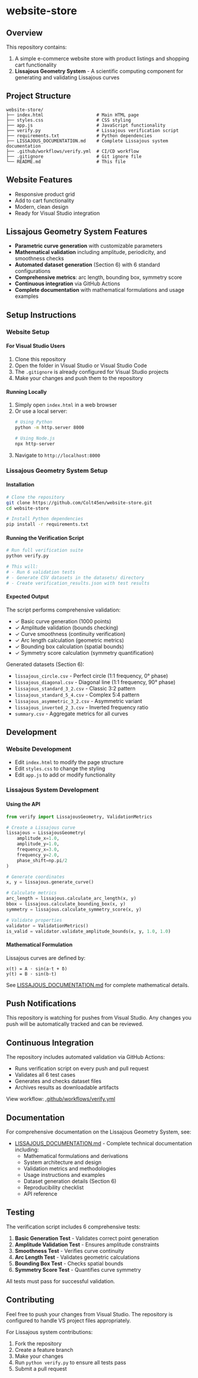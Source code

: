 # website-store

## Overview
This repository contains:
1. A simple e-commerce website store with product listings and shopping cart functionality
2. **Lissajous Geometry System** - A scientific computing component for generating and validating Lissajous curves

## Project Structure
```
website-store/
├── index.html                    # Main HTML page
├── styles.css                    # CSS styling
├── app.js                        # JavaScript functionality
├── verify.py                     # Lissajous verification script
├── requirements.txt              # Python dependencies
├── LISSAJOUS_DOCUMENTATION.md    # Complete Lissajous system documentation
├── .github/workflows/verify.yml  # CI/CD workflow
├── .gitignore                    # Git ignore file
└── README.md                     # This file
```

## Website Features
- Responsive product grid
- Add to cart functionality
- Modern, clean design
- Ready for Visual Studio integration

## Lissajous Geometry System Features
- **Parametric curve generation** with customizable parameters
- **Mathematical validation** including amplitude, periodicity, and smoothness checks
- **Automated dataset generation** (Section 6) with 6 standard configurations
- **Comprehensive metrics**: arc length, bounding box, symmetry score
- **Continuous integration** via GitHub Actions
- **Complete documentation** with mathematical formulations and usage examples

## Setup Instructions

### Website Setup

#### For Visual Studio Users
1. Clone this repository
2. Open the folder in Visual Studio or Visual Studio Code
3. The `.gitignore` is already configured for Visual Studio projects
4. Make your changes and push them to the repository

#### Running Locally
1. Simply open `index.html` in a web browser
2. Or use a local server:
   ```bash
   # Using Python
   python -m http.server 8000
   
   # Using Node.js
   npx http-server
   ```
3. Navigate to `http://localhost:8000`

### Lissajous Geometry System Setup

#### Installation
```bash
# Clone the repository
git clone https://github.com/Colt45en/website-store.git
cd website-store

# Install Python dependencies
pip install -r requirements.txt
```

#### Running the Verification Script
```bash
# Run full verification suite
python verify.py

# This will:
# - Run 6 validation tests
# - Generate CSV datasets in the datasets/ directory
# - Create verification_results.json with test results
```

#### Expected Output
The script performs comprehensive validation:
- ✓ Basic curve generation (1000 points)
- ✓ Amplitude validation (bounds checking)
- ✓ Curve smoothness (continuity verification)
- ✓ Arc length calculation (geometric metrics)
- ✓ Bounding box calculation (spatial bounds)
- ✓ Symmetry score calculation (symmetry quantification)

Generated datasets (Section 6):
- `lissajous_circle.csv` - Perfect circle (1:1 frequency, 0° phase)
- `lissajous_diagonal.csv` - Diagonal line (1:1 frequency, 90° phase)
- `lissajous_standard_3_2.csv` - Classic 3:2 pattern
- `lissajous_standard_5_4.csv` - Complex 5:4 pattern
- `lissajous_asymmetric_3_2.csv` - Asymmetric variant
- `lissajous_inverted_2_3.csv` - Inverted frequency ratio
- `summary.csv` - Aggregate metrics for all curves

## Development

### Website Development
- Edit `index.html` to modify the page structure
- Edit `styles.css` to change the styling
- Edit `app.js` to add or modify functionality

### Lissajous System Development

#### Using the API
```python
from verify import LissajousGeometry, ValidationMetrics

# Create a Lissajous curve
lissajous = LissajousGeometry(
    amplitude_x=1.0,
    amplitude_y=1.0,
    frequency_x=3.0,
    frequency_y=2.0,
    phase_shift=np.pi/2
)

# Generate coordinates
x, y = lissajous.generate_curve()

# Calculate metrics
arc_length = lissajous.calculate_arc_length(x, y)
bbox = lissajous.calculate_bounding_box(x, y)
symmetry = lissajous.calculate_symmetry_score(x, y)

# Validate properties
validator = ValidationMetrics()
is_valid = validator.validate_amplitude_bounds(x, y, 1.0, 1.0)
```

#### Mathematical Formulation
Lissajous curves are defined by:
```
x(t) = A · sin(a·t + δ)
y(t) = B · sin(b·t)
```
See [LISSAJOUS_DOCUMENTATION.md](LISSAJOUS_DOCUMENTATION.md) for complete mathematical details.

## Push Notifications
This repository is watching for pushes from Visual Studio. Any changes you push will be automatically tracked and can be reviewed.

## Continuous Integration

The repository includes automated validation via GitHub Actions:
- Runs verification script on every push and pull request
- Validates all 6 test cases
- Generates and checks dataset files
- Archives results as downloadable artifacts

View workflow: [.github/workflows/verify.yml](.github/workflows/verify.yml)

## Documentation

For comprehensive documentation on the Lissajous Geometry System, see:
- [LISSAJOUS_DOCUMENTATION.md](LISSAJOUS_DOCUMENTATION.md) - Complete technical documentation including:
  - Mathematical formulations and derivations
  - System architecture and design
  - Validation metrics and methodologies
  - Usage instructions and examples
  - Dataset generation details (Section 6)
  - Reproducibility checklist
  - API reference

## Testing

The verification script includes 6 comprehensive tests:
1. **Basic Generation Test** - Validates correct point generation
2. **Amplitude Validation Test** - Ensures amplitude constraints
3. **Smoothness Test** - Verifies curve continuity
4. **Arc Length Test** - Validates geometric calculations
5. **Bounding Box Test** - Checks spatial bounds
6. **Symmetry Score Test** - Quantifies curve symmetry

All tests must pass for successful validation.

## Contributing
Feel free to push your changes from Visual Studio. The repository is configured to handle VS project files appropriately.

For Lissajous system contributions:
1. Fork the repository
2. Create a feature branch
3. Make your changes
4. Run `python verify.py` to ensure all tests pass
5. Submit a pull request
